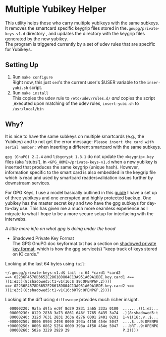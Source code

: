 # Multiple Yubikey Helper

This utility helps those who carry multiple yubikeys with the same subkeys.  
It removes the smartcard specific keygrip files stored in the`.gnupg/private-keys-v1.d` directory , and updates the directory with the keygrip files generated by the new yubikey.  
The program is triggered currently by a set of udev rules that are specific for Yubikeys. 


## Setting Up

1. Run `make configure`  
Right now, this just `sed`'s the current user's $USER variable to the `inser-yubi.sh` script.
2. Run `make install`  
This copies the udev rule to `/etc/udev/rules.d/` _and_ copies the script ,executed upon matching of the udev rules, `insert-yubi.sh` to `/usr/local/bin`

## Why?

It is nice to have the same subkeys on multiple smartcards (e.g., the Yubikey) and to not get the error message: `Please insert the card with serial number:` when inserting a different smartcard with the same subkeys.  

`gpg (GnuPG) 2.2.4` and `libgcrypt 1.8.1` do not update the `<keygrip>.key` files (aka 'stubs'), in `<GPG_HOME>/private-keys-v1.d` when a new yubikey is inserted that produces the same keygrip (unique hash). However, information specific to the smart card is also embedded in the keygrip file which is read and used by smartcard readersvalidation issues further by downstream services.

For GPG Keys, I use a model basically outlined in this [guide](https://gist.github.com/ageis/14adc308087859e199912b4c79c4aaa4)
I have a set up of three yubikeys and one encrypted and highly protected backup. One yubikey has the master secret key and two have the gpg subkeys for day-to-day use. This has given me a much more seamless experience as I migrate to what  I hope to be a more secure setup for interfacing with the interwebs. 

_A little more info on what gpg is doing under the hood_  

- Shadowed Private Key Format  
The GPG GnuPG doc keyformat.txt has a section on [shadowed private key format](https://github.com/gpg/gnupg/blob/6c000d4b78b836686e5a2789cc88a41e465e4400/agent/keyformat.txt#shadowed-private-key-format), which is how the gpg service(s) "keep track of keys stored on IC cards."

Looking at the last 64 bytes using `tail`:
```
~/.gnupg/private-keys-v1.d$ tail -c 64 *card1 *card2
==> 02236F4578D3652E28618D804C13A951A69A1BDE.key.card1 <==
)(1:e3:)(8:shadowed5:t1-v1(16:$ $9:OPENPGP.2))))
==> 02236F4578D3652E28618D804C13A951A69A1BDE.key.card2 <==
)(1:e3:)(8:shadowed5:t1-v1(16:bRT9:OPENPGP.2))))
```

Looking at the diff using `diffoscope` provides much richer insight.

```
  00000220: 9afa d9fa ec9f 8d29 2831 3a65 333a 0100  .......)(1:e3:..
  00000230: 0129 2838 3a73 6861 646f 7765 6435 3a74  .)(8:shadowed5:t
  00000240: 312d 7631 2831 363a d276 0001 2401 0201  1-v1(16:.v..$...
 -00000250: 0006 0904 2498 0000 393a 4f50 454e 5047  ....$...9:OPENPG
 +00000250: 0006 0862 5254 0000 393a 4f50 454e 5047  ...bRT..9:OPENPG
  00000260: 502e 3229 2929 29                        P.2))))
```

